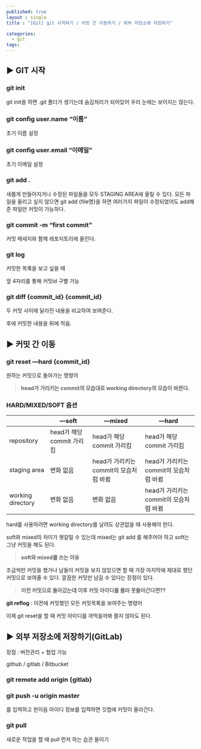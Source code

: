 ```yaml
---
published: true
layout : single
title : "[Git] git 시작하기 / 커밋 간 이동하기 / 외부 저장소에 저장하기"

categories:
  - git
tags:
---
```

## ▶  GIT 시작

### git init

git init을 하면 .git 폴더가 생기는데 숨김처리가 되어있어 우리 눈에는 보이지는 않는다. 

### git config user.name “이름”

초기 이름 설정

### git config user.email “이메일”

초기 이메일 설정

### git add .

새롭게 만들어지거나 수정된 파일들을 모두 STAGING AREA에 올릴 수 있다. 모든 파일을 올리고 싶지 않으면 git add {file명}을 하면 여러가지 파일이 수정되었어도 add해준 파일만 커밋이 가능하다.

### git commit -m “first commit”

커밋 메세지와 함께 레포지토리에 올린다.

### git log

커밋한 목록을 보고 싶을 때

앞 4자리를 통해 커밋id 구별 가능

### git diff {commit_id} {commit_id}

두 커밋 사이에 달라진 내용을 비교하여 보여준다.

후에 커밋한 내용을 뒤에 적음.

## ▶ 커밋 간 이동

### git reset —hard {commit_id}

원하는 커밋으로 돌아가는 명령어

> **head가 가리키는 commit의 모습대로 working directory의 모습이 바뀐다.**
> 

### HARD/MIXED/SOFT 옵션
|  | —soft | —mixed | —hard |
| --- | --- | --- | --- |
| repository | head가 해당 commit 가리킴 | head가 해당 commit 가리킴 | head가 해당 commit 가리킴 |
| staging area |  변화 없음 | head가 가리키는 commit의 모습처럼 바뀜 | head가 가리키는 commit의 모습처럼 바뀜 |
| working directory |  변화 없음 |  변화 없음 | head가 가리키는 commit의 모습처럼 바뀜 |

hard를 사용하려면 working directory를 날려도 상관없을 때 사용해야 한다.

soft와 mixed의 차이가 헷갈릴 수 있는데 mixed는 git add 를 해주어야 하고 soft는 그냥 커밋을 해도 된다.

> **soft와 mixed를 쓰는 이유**
> 

조금씩만 커밋을 했거나 남들이 커밋을 보지 않았으면 할 때 가장 마지막에 제대로 했던 커밋으로 보여줄 수 있다. 깔끔한 커밋만 남길 수 있다는 장점이 있다. 

> **이전 커밋으로 돌아갔는데 이후 커밋 아이디를 몰라 못돌아간다면??**
> 
**git reflog** : 이전에 커밋했던 모든 커밋목록을 보여주는 명령어

이제 git reset을 할 때 커밋 아이디를 까먹을까봐 쫄지 않아도 된다.

## ▶ 외부 저장소에 저장하기(GitLab)

장점 : 버전관리 + 협업 가능

github / gitlab / Bitbucket

### git remote add origin {gitlab}

### git push -u origin master

를 입력하고 한이음 아이디 정보를 입력하면 깃랩에 커밋이 올라간다.

### git pull

새로운 작업을 할 때 pull 먼저 하는 습관 들이기
